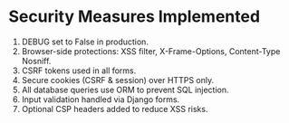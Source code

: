 # Security Measures Implemented

1. DEBUG set to False in production.
2. Browser-side protections: XSS filter, X-Frame-Options, Content-Type Nosniff.
3. CSRF tokens used in all forms.
4. Secure cookies (CSRF & session) over HTTPS only.
5. All database queries use ORM to prevent SQL injection.
6. Input validation handled via Django forms.
7. Optional CSP headers added to reduce XSS risks.
